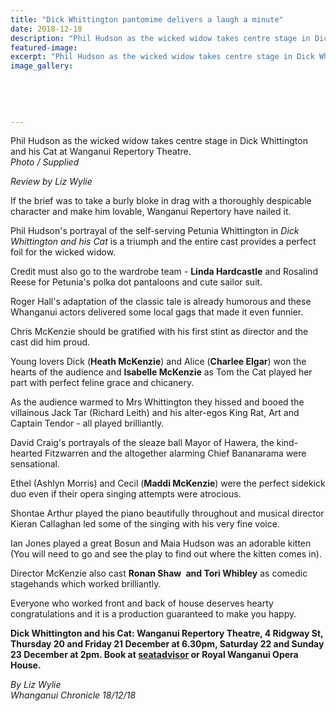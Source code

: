 ```yaml
---
title: "Dick Whittington pantomime delivers a laugh a minute"
date: 2018-12-18
description: "Phil Hudson as the wicked widow takes centre stage in Dick Whittington and his Cat at Wanganui Repertory Theatre..."
featured-image: 
excerpt: "Phil Hudson as the wicked widow takes centre stage in Dick Whittington and his Cat at Wanganui Repertory Theatre."
image_gallery:
	
	
	
	
	
---
```


<p><span>Phil Hudson as the wicked widow takes centre stage in Dick Whittington and his Cat at Wanganui Repertory Theatre. <br /><em>Photo / Supplied</em></span></p>
<p class="element element-paragraph"><em>Review by Liz Wylie</em></p>
<p class="element element-paragraph">If the brief was to take a burly bloke in drag with a thoroughly despicable character and make him lovable, Wanganui Repertory have nailed it.</p>
<p class="element element-paragraph">Phil Hudson's portrayal of the self-serving Petunia Whittington in&nbsp;<em>Dick Whittington and his Cat</em>&nbsp;is a triumph and the entire cast provides a perfect foil for the wicked widow.</p>
<p class="element element-paragraph">Credit must also go to the wardrobe team - <strong>Linda Hardcastle</strong> and Rosalind Reese for Petunia's polka dot pantaloons and cute sailor suit.</p>
<p class="element element-paragraph">Roger Hall's adaptation of the classic tale is already humorous and these Whanganui actors delivered some local gags that made it even funnier.</p>
<p class="element element-paragraph">Chris McKenzie should be gratified with his first stint as director and the cast did him proud.</p>
<p class="element element-paragraph">Young lovers Dick (<strong>Heath McKenzie</strong>) and Alice (<strong>Charlee Elgar</strong>) won the hearts of the audience and <strong>Isabelle McKenzie</strong> as Tom the Cat played her part with perfect feline grace and chicanery.</p>
<p class="element element-paragraph">As the audience warmed to Mrs Whittington they hissed and booed the villainous Jack Tar (Richard Leith) and his alter-egos King Rat, Art and Captain Tendor - all played brilliantly.</p>
<p class="element element-paragraph">David Craig's portrayals of the sleaze ball Mayor of Hawera, the kind-hearted Fitzwarren and the altogether alarming Chief Bananarama were sensational.</p>
<p class="element element-paragraph">Ethel (Ashlyn Morris) and Cecil (<strong>Maddi McKenzie</strong>) were the perfect sidekick duo even if their opera singing attempts were atrocious.</p>
<p class="element element-paragraph">Shontae Arthur played the piano beautifully throughout and musical director Kieran Callaghan led some of the singing with his very fine voice.</p>
<p class="element element-paragraph">Ian Jones played a great Bosun and Maia Hudson was an adorable kitten (You will need to go and see the play to find out where the kitten comes in).</p>
<p class="element element-paragraph">Director McKenzie also cast <strong>Ronan Shaw&nbsp;</strong> <strong>and Tori Whibley</strong> as comedic stagehands which worked brilliantly.</p>
<p class="element element-paragraph">Everyone who worked front and back of house deserves hearty congratulations and it is a production guaranteed to make you happy.</p>
<p class="element element-paragraph"><strong>Dick Whittington and his Cat: Wanganui Repertory Theatre, 4 Ridgway St, Thursday 20 and Friday 21 December at 6.30pm, Saturday 22 and Sunday 23 December at 2pm. Book at&nbsp;<a href="https://sa2.seatadvisor.com/sabo/servlets/TicketRequest?eventId=100951049&amp;presenter=NZFOHT&amp;venue=&amp;event=&amp;version=" target="_blank">seatadvisor</a>&nbsp;or Royal Wanganui Opera House.</strong></p>
<p><span><em>By Liz Wylie<br />Whanganui Chronicle 18/12/18</em></span></p>

